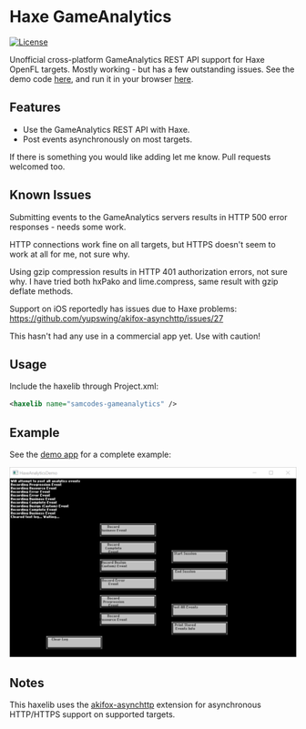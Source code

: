# Haxe GameAnalytics

[![License](http://img.shields.io/:license-mit-blue.svg?style=flat-square)](https://github.com/Tw1ddle/samcodes-gameanalytics/blob/master/LICENSE)

Unofficial cross-platform GameAnalytics REST API support for Haxe OpenFL targets. Mostly working - but has a few outstanding issues. See the demo code [here](https://github.com/Tw1ddle/samcodes-gameanalytics-demo), and run it in your browser [here](http://tw1ddle.github.io/samcodes-gameanalytics-demo/index.html).

## Features

* Use the GameAnalytics REST API with Haxe.
* Post events asynchronously on most targets.

If there is something you would like adding let me know. Pull requests welcomed too.

## Known Issues

Submitting events to the GameAnalytics servers results in HTTP 500 error responses - needs some work.

HTTP connections work fine on all targets, but HTTPS doesn't seem to work at all for me, not sure why.

Using gzip compression results in HTTP 401 authorization errors, not sure why. I have tried both hxPako and lime.compress, same result with gzip deflate methods.

Support on iOS reportedly has issues due to Haxe problems: https://github.com/yupswing/akifox-asynchttp/issues/27

This hasn't had any use in a commercial app yet. Use with caution!

## Usage

Include the haxelib through Project.xml:
```xml
<haxelib name="samcodes-gameanalytics" />
```

## Example

See the [demo app](https://github.com/Tw1ddle/samcodes-gameanalytics-demo) for a complete example:

![Screenshot of demo app](https://github.com/Tw1ddle/samcodes-gameanalytics-demo/blob/master/screenshots/analytics-demo.png?raw=true "Analytics Demo")

## Notes
This haxelib uses the [akifox-asynchttp](https://github.com/yupswing/akifox-asynchttp) extension for asynchronous HTTP/HTTPS support on supported targets.